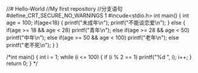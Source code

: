 //# Hello-World
//My first repository
//分支语句
#define_CRT_SECURE_NO_WARNINGS 1
#incude<stdio.h>
int main()
{
  int age = 100;
  if(age<18)
  {
    printf("未成年\n");
    printf("不能谈恋爱\n");
  }
   else
   {
      if(age >= 18 && age < 28)
        printf("青年\n");
       else if(age >= 28 && age < 50)
        printf("中年\n");
       else if(age >= 50 && age < 100)
        printf("老年\n");
       else
        printf("老不死\n");
   }
}

/*int main()
{
	int i = 1;
	while (i <= 100)
	{
		if (i % 2 == 1)
			printf("%d ", i);
		i++;
	}
	return 0;
}
*/
